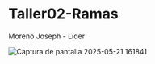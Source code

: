 # Taller02-Ramas
Moreno Joseph - Líder



![Captura de pantalla 2025-05-21 161841](https://github.com/user-attachments/assets/3ef6788e-0b38-48e2-b8cb-349249c5dd8a)
